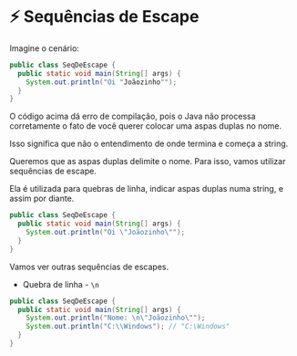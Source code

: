 # ⚡ Sequências de Escape

Imagine o cenário:

```java
public class SeqDeEscape {
  public static void main(String[] args) {
    System.out.println("Oi "Joãozinho"");
  }
}
```

O código acima dá erro de compilação, pois o Java não processa corretamente o fato de você querer colocar uma aspas duplas no nome.

Isso significa que não o entendimento de onde termina e começa a string.

Queremos que as aspas duplas delimite o nome. Para isso, vamos utilizar sequências de escape.

Ela é utilizada para quebras de linha, indicar aspas duplas numa string, e assim por diante.

```java
public class SeqDeEscape {
  public static void main(String[] args) {
    System.out.println("Oi \"Joãozinho\"");
  }
}
```

Vamos ver outras sequências de escapes.

- Quebra de linha - `\n`

```java
public class SeqDeEscape {
  public static void main(String[] args) {
    System.out.println("Nome: \n\"Joãozinho\"");
    System.out.println("C:\\Windows"); // "C:\Windows"
  }
}
```